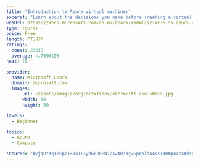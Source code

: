 ```yaml
---
title: "Introduction to Azure virtual machines"
excerpt: "Learn about the decisions you make before creating a virtual machine, the options to create and manage the VM, and the extensions and services you use to manage your VM."
webUrl: https://docs.microsoft.com/en-us/learn/modules/intro-to-azure-virtual-machines/
type: course
price: Free
length: PT1H7M
ratings:
  count: 22018
  average: 4.7090106
heat: 70

provider:
  name: Microsoft Learn
  domain: microsoft.com
  images:
    - url: /assets/images/organizations/microsoft.com-50x50.jpg
      width: 50
      height: 50

levels:
  - Beginner

topics:
  - Azure
  - Compute

secured: "DvjqOt9qT/EpzYBxkJFpyhGFUoFWiZAwAR7OgwGpxhlhA4sX43mRpmIcxOdKrzXBmU/olGNqqWfgaYIxosR+kI8C8LfxXVoAf96Vx6bhIDGSnc1yE2L6HKVSgMlgZjzU20u+9sUgb7uEC8nbtSTSysxpMSunuKvq1k3JUoSQvEZvLWZzo02Sw9JeMW29yMA8tiCwMb4LB0nKES0tVbc4QKfetG+NxsPOpo9leBAqa4Dsk5ajj1JbJ4mDYifZ3LeGqXD/s9fCn6z58xj9G9Hyut7ojBaNeoN4efH/0KV35Pv4Sjrk22ktuXAZt/yFbGi8bAJhciL1OLkjHh6NIWZqGqpwwWTqMjUDZz2SC0rZOYvR+Y+/L1dxiBaJV3Zu7S9/LYtgAz/nJnOlRPJTKBQx2HLzkppdPCBNA7Ff5GqyUpJWpY1cg5uv6Q9S5nCjBXyq;BDzcn9BKha6pl1AZNOUCvg=="
---
```


